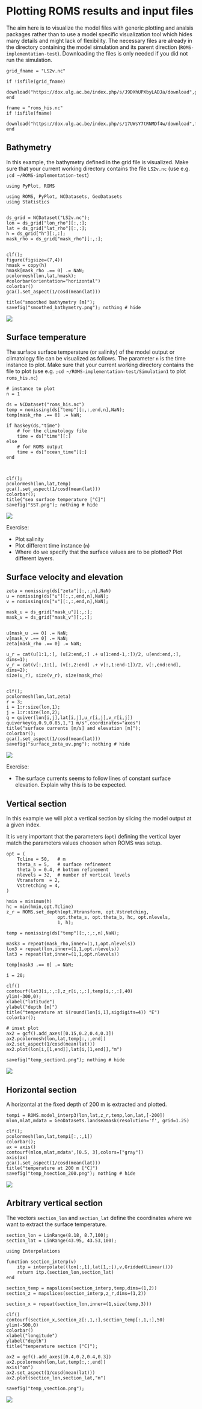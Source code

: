 # Plotting ROMS results and input files

The aim here is to visualize the model files with generic plotting and analsis packages rather than to use a model specific visualization tool which hides many details and might lack of flexibility.
The necessary files are already in the directory containing the model simulation and its
parent direction (`ROMS-implementation-test`). Downloading the files is only needed if you did not run the simulation.

```@example example_config
grid_fname = "LS2v.nc"

if !isfile(grid_fname)
    download("https://dox.ulg.ac.be/index.php/s/J9DXhUPXbyLADJa/download",grid_fname)
end

fname = "roms_his.nc"
if !isfile(fname)
    download("https://dox.ulg.ac.be/index.php/s/17UWsY7tRNMDf4w/download",fname)
end
```


## Bathymetry

In this example, the bathymetry defined in the grid file is visualized. Make sure that your current working directory
contains the file `LS2v.nc` (use e.g. `;cd ~/ROMS-implementation-test`)

```@example example_config
using PyPlot, ROMS

using ROMS, PyPlot, NCDatasets, GeoDatasets
using Statistics


ds_grid = NCDataset("LS2v.nc");
lon = ds_grid["lon_rho"][:,:];
lat = ds_grid["lat_rho"][:,:];
h = ds_grid["h"][:,:];
mask_rho = ds_grid["mask_rho"][:,:];


clf();
figure(figsize=(7,4))
hmask = copy(h)
hmask[mask_rho .== 0] .= NaN;
pcolormesh(lon,lat,hmask);
#colorbar(orientation="horizontal")
colorbar()
gca().set_aspect(1/cosd(mean(lat)))

title("smoothed bathymetry [m]");
savefig("smoothed_bathymetry.png"); nothing # hide
```

![](smoothed_bathymetry.png)

## Surface temperature

The surface surface temperature (or salinity) of the model output or climatology file can be 
visualized as follows. The parameter `n` is the time instance to plot.
Make sure that your current working directory
contains the file to plot (use e.g. `;cd ~/ROMS-implementation-test/Simulation1` to plot `roms_his.nc`)

```@example example_config
# instance to plot
n = 1

ds = NCDataset("roms_his.nc")
temp = nomissing(ds["temp"][:,:,end,n],NaN);
temp[mask_rho .== 0] .= NaN;

if haskey(ds,"time")
    # for the climatology file
    time = ds["time"][:]
else
    # for ROMS output
    time = ds["ocean_time"][:]
end



clf();
pcolormesh(lon,lat,temp)
gca().set_aspect(1/cosd(mean(lat)))
colorbar();
title("sea surface temperature [°C]")
savefig("SST.png"); nothing # hide
```

![](SST.png)


Exercise: 
* Plot salinity
* Plot different time instance (`n`)
* Where do we specify that the surface values are to be plotted? Plot different layers.


## Surface velocity and elevation



```@example example_config
zeta = nomissing(ds["zeta"][:,:,n],NaN)
u = nomissing(ds["u"][:,:,end,n],NaN);
v = nomissing(ds["v"][:,:,end,n],NaN);

mask_u = ds_grid["mask_u"][:,:];
mask_v = ds_grid["mask_v"][:,:];


u[mask_u .== 0] .= NaN;
v[mask_v .== 0] .= NaN;
zeta[mask_rho .== 0] .= NaN;

u_r = cat(u[1:1,:], (u[2:end,:] .+ u[1:end-1,:])/2, u[end:end,:], dims=1);
v_r = cat(v[:,1:1], (v[:,2:end] .+ v[:,1:end-1])/2, v[:,end:end], dims=2);
size(u_r), size(v_r), size(mask_rho)


clf();
pcolormesh(lon,lat,zeta)
r = 3;
i = 1:r:size(lon,1);
j = 1:r:size(lon,2);
q = quiver(lon[i,j],lat[i,j],u_r[i,j],v_r[i,j])
quiverkey(q,0.9,0.85,1,"1 m/s",coordinates="axes")
title("surface currents [m/s] and elevation [m]");
colorbar();
gca().set_aspect(1/cosd(mean(lat)))
savefig("surface_zeta_uv.png"); nothing # hide
```

![](surface_zeta_uv.png)

Exercise: 
* The surface currents seems to follow lines of constant surface elevation. Explain why this is to be expected.

## Vertical section

In this example we will plot a vertical section by slicing the
model output at a given index.

It is very important that the parameters (`opt`) defining the vertical layer match the parameters values choosen when ROMS was setup.

```@example example_config
opt = (
    Tcline = 50,   # m
    theta_s = 5,   # surface refinement
    theta_b = 0.4, # bottom refinement
    nlevels = 32,  # number of vertical levels
    Vtransform  = 2,
    Vstretching = 4,
)

hmin = minimum(h)
hc = min(hmin,opt.Tcline)
z_r = ROMS.set_depth(opt.Vtransform, opt.Vstretching,
                   opt.theta_s, opt.theta_b, hc, opt.nlevels,
                   1, h);

temp = nomissing(ds["temp"][:,:,:,n],NaN);

mask3 = repeat(mask_rho,inner=(1,1,opt.nlevels))
lon3 = repeat(lon,inner=(1,1,opt.nlevels))
lat3 = repeat(lat,inner=(1,1,opt.nlevels))

temp[mask3 .== 0] .= NaN;

i = 20;

clf()
contourf(lat3[i,:,:],z_r[i,:,:],temp[i,:,:],40)
ylim(-300,0);
xlabel("latitude")
ylabel("depth [m]")
title("temperature at $(round(lon[i,1],sigdigits=4)) °E")
colorbar();

# inset plot
ax2 = gcf().add_axes([0.15,0.2,0.4,0.3])
ax2.pcolormesh(lon,lat,temp[:,:,end])
ax2.set_aspect(1/cosd(mean(lat)))
ax2.plot(lon[i,[1,end]],lat[i,[1,end]],"m")

savefig("temp_section1.png"); nothing # hide
```

![](temp_section1.png)

## Horizontal section

A horizontal at the fixed depth of 200 m is extracted and plotted.

```@example example_config
tempi = ROMS.model_interp3(lon,lat,z_r,temp,lon,lat,[-200])
mlon,mlat,mdata = GeoDatasets.landseamask(resolution='f', grid=1.25)

clf();
pcolormesh(lon,lat,tempi[:,:,1])
colorbar();
ax = axis()
contourf(mlon,mlat,mdata',[0.5, 3],colors=["gray"])
axis(ax)
gca().set_aspect(1/cosd(mean(lat)))
title("temperature at 200 m [°C]")
savefig("temp_hsection_200.png"); nothing # hide
```

![](temp_hsection_200.png)

## Arbitrary vertical section

The vectors `section_lon` and `section_lat` define the coordinates where we want to extract
the surface temperature.


```@example example_config
section_lon = LinRange(8.18, 8.7,100);
section_lat = LinRange(43.95, 43.53,100);

using Interpolations

function section_interp(v)
    itp = interpolate((lon[:,1],lat[1,:]),v,Gridded(Linear()))
    return itp.(section_lon,section_lat)
end

section_temp = mapslices(section_interp,temp,dims=(1,2))
section_z = mapslices(section_interp,z_r,dims=(1,2))

section_x = repeat(section_lon,inner=(1,size(temp,3)))

clf()
contourf(section_x,section_z[:,1,:],section_temp[:,1,:],50)
ylim(-500,0)
colorbar()
xlabel("longitude")
ylabel("depth")
title("temperature section [°C]");

ax2 = gcf().add_axes([0.4,0.2,0.4,0.3])
ax2.pcolormesh(lon,lat,temp[:,:,end])
axis("on")
ax2.set_aspect(1/cosd(mean(lat)))
ax2.plot(section_lon,section_lat,"m")

savefig("temp_vsection.png");
```

![](temp_vsection.png)

